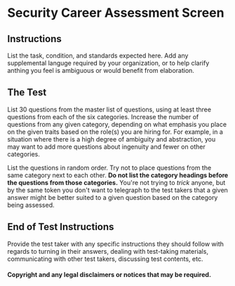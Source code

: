 # Security Career Assessment Screen

## Instructions

List the task, condition, and standards expected here. Add any supplemental languge required by your organization, or to help clarify anthing you feel is ambiguous or would benefit from elaboration.

## The Test

List 30 questions from the master list of questions, using at least three questions from each of the six categories. Increase the number of questions from any given category, depending on what emphasis you place on the given traits based on the role(s) you are hiring for. For example, in a situation where there is a high degree of ambiguity and abstraction, you may want to add more questions about ingenuity and fewer on other categories. 

List the questions in random order. Try not to place questions from the same category next to each other. **Do not list the category headings before the questions from those categories.** You're not trying to *trick* anyone, but by the same token you don't want to telegraph to the test takers that a given answer might be better suited to a given question based on the category being assessed.

## End of Test Instructions

Provide the test taker with any specific instructions they should follow with regards to turning in their answers, dealing with test-taking materials, communicating with other test takers, discussing test contents, etc.

#### Copyright and any legal disclaimers or notices that may be required.
